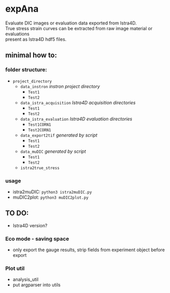 # expAna

Evaluate DIC images or evaluation data exported from Istra4D.  
True stress strain curves can be extracted from raw image material or evaluations    
present as Istra4D hdf5 files.

## minimal how to:
### folder structure:
- `project_directory`
  - `data_instron` *instron project directory*
     - `Test1`
     - `Test2`
  - `data_istra_acquisition` *Istra4D acquisition directories*
     - `Test1`
     - `Test2`
  - `data_istra_evaluation` *Istra4D evaluation directories*
     - `Test1CORN1`
     - `Test2CORN1`
  - `data_export2tif` *generated by script*
     - `Test1`
     - `Test2`
  - `data_muDIC` *generated by script*
     - `Test1`
     - `Test2`
  - `istra2true_stress`

### usage
- istra2muDIC: `python3 istra2muDIC.py`
- muDIC2plot: `python3 muDIC2plot.py`

## TO DO:
- Istra4D version?

### Eco mode - saving space
- only export the gauge results, strip fields from experiment object before export 

### Plot util
- analysis_util
- put argparser into utils
